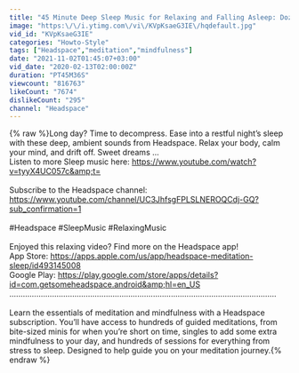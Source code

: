 ```yaml
---
title: "45 Minute Deep Sleep Music for Relaxing and Falling Asleep: Doze"
image: "https:\/\/i.ytimg.com\/vi\/KVpKsaeG3IE\/hqdefault.jpg"
vid_id: "KVpKsaeG3IE"
categories: "Howto-Style"
tags: ["Headspace","meditation","mindfulness"]
date: "2021-11-02T01:45:07+03:00"
vid_date: "2020-02-13T02:00:00Z"
duration: "PT45M36S"
viewcount: "816763"
likeCount: "7674"
dislikeCount: "295"
channel: "Headspace"
---
```

{% raw %}Long day? Time to decompress. Ease into a restful night’s sleep with these deep, ambient sounds from Headspace. Relax your body, calm your mind, and drift off. Sweet dreams ...<br />Listen to more Sleep music here: <a rel="nofollow" target="blank" href="https://www.youtube.com/watch?v=tyyX4UC057c&amp;t=">https://www.youtube.com/watch?v=tyyX4UC057c&amp;t=</a><br /><br />Subscribe to the Headspace channel: <a rel="nofollow" target="blank" href="https://www.youtube.com/channel/UC3JhfsgFPLSLNEROQCdj-GQ?sub_confirmation=1">https://www.youtube.com/channel/UC3JhfsgFPLSLNEROQCdj-GQ?sub_confirmation=1</a><br /><br />#Headspace #SleepMusic #RelaxingMusic<br /><br />Enjoyed this relaxing video? Find more on the Headspace app!<br />App Store: <a rel="nofollow" target="blank" href="https://apps.apple.com/us/app/headspace-meditation-sleep/id493145008">https://apps.apple.com/us/app/headspace-meditation-sleep/id493145008</a><br />Google Play: <a rel="nofollow" target="blank" href="https://play.google.com/store/apps/details?id=com.getsomeheadspace.android&amp;hl=en_US">https://play.google.com/store/apps/details?id=com.getsomeheadspace.android&amp;hl=en_US</a> <br />.......................................................................................................................<br /><br />Learn the essentials of meditation and mindfulness with a Headspace subscription. You’ll have access to hundreds of guided meditations, from bite-sized minis for when you’re short on time, singles to add some extra mindfulness to your day, and hundreds of sessions for everything from stress to sleep. Designed to help guide you on your meditation journey.{% endraw %}
